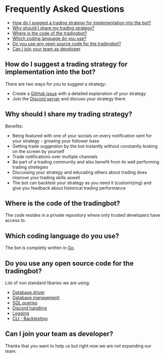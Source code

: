 # Frequently Asked Questions

- [How do I suggest a trading strategy for implementation into the bot?](#how-do-i-suggest-a-trading-strategy-for-implementation-into-the-bot)
- [Why should I share my trading strategy?](#why-should-i-share-my-trading-strategy)
- [Where is the code of the tradingbot?](#where-is-the-code-of-the-tradingbot)
- [Which coding language do you use?](#which-coding-language-do-you-use)
- [Do you use any open source code for the tradingbot?](#do-you-use-any-open-source-code-for-the-tradingbot)
- [Can I join your team as developer](#can-i-join-your-team-as-developer)

## How do I suggest a trading strategy for implementation into the bot?

There are two ways for you to suggest a strategy:

- Create a [GitHub issue]() with a detailed explanation of your strategy
- Join the [Discord server](README.md) and discuss your strategy there

## Why should I share my trading strategy?

Benefits:

- Being featured with one of your socials on every notification sent for your strategy - growing your follower base
- Getting trade suggestion by the bot instantly without constantly looking on the screen by yourself
- Trade notifications over multiple channels
- Be part of a trading community and also benefit from its well performing trading stretegies
- Discussing your strategy and educating others about trading does improve your trading skills aswell
- The bot can backtest your strategy as you need it (customizing) and give you feedback about historical trading performance

## Where is the code of the tradingbot?

The code resides in a private repository where only trusted developers have access to.

## Which coding language do you use?

The bot is completly written in [Go](https://go.dev).

## Do you use any open source code for the tradingbot?

List of non standard libaries we are using:

- [Database driver](https://github.com/jackc/pgx)
- [Database management](https://github.com/jmoiron/sqlx)
- [SQL queries](https://github.com/Masterminds/squirrel)
- [Discord handling](https://github.com/bwmarrin/discordgo)
- [Logging](https://github.com/rs/zerolog)
- [CLI - Backtesting](https://github.com/spf13/cobra)


## Can I join your team as developer?

Thanks that you want to help us but right now we are not expanding our team.
